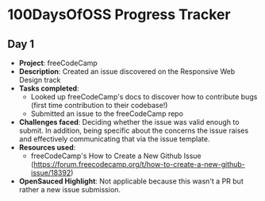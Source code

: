 # 100DaysOfOSS Progress Tracker

## Day 1

- **Project**: freeCodeCamp
- **Description**: Created an issue discovered on the Responsive Web Design track
- **Tasks completed**:
  - Looked up freeCodeCamp's docs to discover how to contribute bugs (first time contribution to their codebase!)
  - Submitted an issue to the freeCodeCamp repo
- **Challenges faced**: Deciding whether the issue was valid enough to submit. In addition, being specific about the concerns the issue raises and effectively communicating that via the issue template.
- **Resources used**:
  - freeCodeCamp's How to Create a New Github Issue (https://forum.freecodecamp.org/t/how-to-create-a-new-github-issue/18392)
- **OpenSauced Highlight**: Not applicable because this wasn't a PR but rather a new issue submission.
